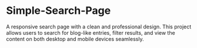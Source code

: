 # Simple-Search-Page
A responsive search page with a clean and professional design. This project allows users to search for blog-like entries, filter results, and view the content on both desktop and mobile devices seamlessly.
